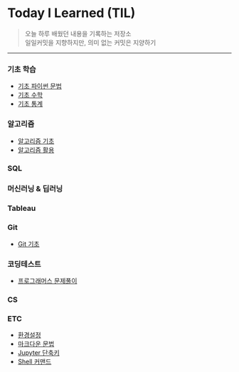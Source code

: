 
# Today I Learned (TIL)
>오늘 하루 배웠던 내용을 기록하는 저장소   
>일일커밋을 지향하지만, 의미 없는 커밋은 지양하기   
----------------------------------------------------------------------------------------------------------------------
### 기초 학습
- [기초 파이썬 문법](https://github.com/vive0508/TIL/blob/main/Python/README.md)
- [기초 수학](https://github.com/vive0508/TIL/blob/main/Basic_Math/basic_math.md)
- [기초 통계](https://github.com/vive0508/TIL/blob/main/Basic_Statistics/README.md)

### 알고리즘
- [알고리즘 기초](https://github.com/vive0508/TIL/blob/main/Algorithm/README.md)
- [알고리즘 활용](https://github.com/vive0508/TIL/blob/main/Algorithm_practice/README.md)

### SQL

### 머신러닝 & 딥러닝

### Tableau

### Git
- [Git 기초](https://github.com/vive0508/TIL/blob/main/Git/basic_git.md)

### 코딩테스트
- [프로그래머스 문제풀이](https://github.com/vive0508/TIL/tree/main/Coding_Test/%ED%94%84%EB%A1%9C%EA%B7%B8%EB%9E%98%EB%A8%B8%EC%8A%A4)

### CS

### ETC
- [환경설정](https://github.com/vive0508/TIL/blob/main/ETC/setting.md)
- [마크다운 문법](https://github.com/vive0508/TIL/blob/main/ETC/markdown_syntax.md)
- [Jupyter 단축키](https://github.com/vive0508/TIL/blob/main/ETC/jupyter_shortcut.md)
- [Shell 커맨드](https://github.com/vive0508/TIL/blob/main/ETC/shell_commands.md)
